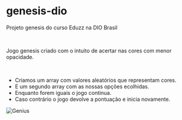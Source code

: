 # genesis-dio
<p>Projeto genesis do curso Eduzz na DIO Brasil</p><br />
<p>Jogo genesis criado com o intuito de acertar nas cores com menor opacidade.</p><br />

* Criamos um array com valores aleatórios que representam cores.
* E um segundo array com as nossas opções ecolhidas.
* Enquanto forem iguais o jogo continua.
* Caso contrário o jogo devolve a pontuação e inicia novamente.<br />

![Genius](https://play-lh.googleusercontent.com/AD8WnvIO4fVXucNOxL-Hd8_dnYWmsfVIhPkvqFI0ZyG-NqmhD7idkESFDrQD84Yz8Vo)

